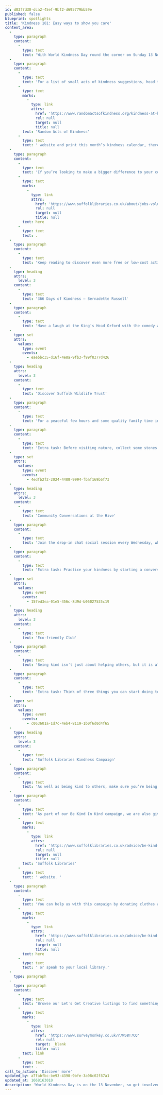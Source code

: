 ```yaml
---
id: d83f7d38-dca2-45ef-9bf2-d695779bb59e
published: false
blueprint: spotlights
title: 'Kindness 101: Easy ways to show you care'
content_area:
  -
    type: paragraph
    content:
      -
        type: text
        text: 'With World Kindness Day round the corner on Sunday 13 November, it’s a great month to practice generosity and goodwill, while still having fun at the same time! As we all know, it’s not hard to be kind but with busy lives and uncertain times ahead, it can be easy to forget what a difference a small gesture can make.'
  -
    type: paragraph
    content:
      -
        type: text
        text: 'For a list of small acts of kindness suggestions, head to the '
      -
        type: text
        marks:
          -
            type: link
            attrs:
              href: 'https://www.randomactsofkindness.org/kindness-at-home#kindness-calendar'
              rel: null
              target: null
              title: null
        text: 'Random Acts of Kindness'
      -
        type: text
        text: ' website and print this month’s kindness calendar, there’s a new kindness idea every day!'
  -
    type: paragraph
    content:
      -
        type: text
        text: 'If you’re looking to make a bigger difference to your community, this November then why not consider volunteering at Suffolk Libraries? For more information, visit the Suffolk Libraries volunteer recruitment page '
      -
        type: text
        marks:
          -
            type: link
            attrs:
              href: 'https://www.suffolklibraries.co.uk/about/jobs-volunteering/volunteer'
              rel: null
              target: null
              title: null
        text: here
      -
        type: text
        text: .
  -
    type: paragraph
    content:
      -
        type: text
        text: 'Keep reading to discover even more free or low-cost activities to show you care!'
  -
    type: heading
    attrs:
      level: 3
    content:
      -
        type: text
        text: '366 Days of Kindness – Bernadette Russell'
  -
    type: paragraph
    content:
      -
        type: text
        text: 'Have a laugh at the King’s Head Orford with the comedy about how, despite what we are told about the state of the world, there is more love than hate, more hope than fear, and more good than bad. Meet the woman who has offered random acts of kindness to total strangers for 366 days and discover more about yourself and how to stay kind!'
  -
    type: set
    attrs:
      values:
        type: event
        events:
          - eaebbc35-d16f-4e8a-9fb3-f99f0377d426
  -
    type: heading
    attrs:
      level: 3
    content:
      -
        type: text
        text: 'Discover Suffolk Wildlife Trust'
  -
    type: paragraph
    content:
      -
        type: text
        text: 'For a peaceful few hours and some quality family time in nature, you could try exploring Suffolk’s amazing creatures at Lackford Lakes. This event provides a great opportunity to walk, learn more about wildlife and appreciate the biodiversity around you. You will also be able to borrow binoculars and get a free wildlife activity sheet.'
  -
    type: paragraph
    content:
      -
        type: text
        text: 'Extra task: Before visiting nature, collect some stones and write or paint something kind on them. You can then leave the stones in commonly visited nature areas, for walkers to find. '
  -
    type: set
    attrs:
      values:
        type: event
        events:
          - 4edfb2f2-2024-4480-9994-fbaf169b6f73
  -
    type: heading
    attrs:
      level: 3
    content:
      -
        type: text
        text: 'Community Conversations at the Hive'
  -
    type: paragraph
    content:
      -
        type: text
        text: 'Join the drop-in chat social session every Wednesday, where you can meet new friends and find out what’s happening in the local area! This activity happens in a relaxed environment and there will also be tea and coffee for everyone to enjoy.'
  -
    type: paragraph
    content:
      -
        type: text
        text: 'Extra task: Practice your kindness by starting a conversation with someone who looks lonely, buying a stranger a coffee, giving someone a compliment, or simply smiling as you go about your day.'
  -
    type: set
    attrs:
      values:
        type: event
        events:
          - 157ed3ea-01e5-456c-8d9d-b06027535c19
  -
    type: heading
    attrs:
      level: 3
    content:
      -
        type: text
        text: 'Eco-friendly Club'
  -
    type: paragraph
    content:
      -
        type: text
        text: 'Being kind isn’t just about helping others, but it is also about helping planet earth! Visit the Carlton Marshes Nature Reserve to get involved in the Eco-Action Club! This session is suitable for families and children aged 5-11 and it will involve discovering various things about nature and learning how to take action to give the environment a helping hand.'
  -
    type: paragraph
    content:
      -
        type: text
        text: 'Extra task: Think of three things you can start doing to help the environment.'
  -
    type: set
    attrs:
      values:
        type: event
        events:
          - c063601a-1d7c-4eb4-8119-1b0f6d0d4f65
  -
    type: heading
    attrs:
      level: 3
    content:
      -
        type: text
        text: 'Suffolk Libraries Kindness Campaign'
  -
    type: paragraph
    content:
      -
        type: text
        text: 'As well as being kind to others, make sure you’re being kind to yourself this winter. Come and visit our libraries for a warm welcome. Whether you just want to cosy up with a book or join in with one of the many activities going on across our spaces, there’s something for everyone.'
  -
    type: paragraph
    content:
      -
        type: text
        text: 'As part of our Be Kind In Kind campaign, we are also giving out free hot drinks, running clothes swaps, and offering tutorials in knitting and clothes mending in selected libraries throughout the winter months. For more details, visit the '
      -
        type: text
        marks:
          -
            type: link
            attrs:
              href: 'https://www.suffolklibraries.co.uk/advice/be-kind-in-kind'
              rel: null
              target: null
              title: null
        text: 'Suffolk Libraries'
      -
        type: text
        text: ' website. '
  -
    type: paragraph
    content:
      -
        type: text
        text: 'You can help us with this campaign by donating clothes and other essential items, knitting warm garments, or volunteering your time. Find out more on how you can help '
      -
        type: text
        marks:
          -
            type: link
            attrs:
              href: 'https://www.suffolklibraries.co.uk/advice/be-kind-in-kind/how-you-can-help'
              rel: null
              target: null
              title: null
        text: here
      -
        type: text
        text: ' or speak to your local library.'
  -
    type: paragraph
  -
    type: paragraph
    content:
      -
        type: text
        text: "Browse our Let's Get Creative listings to find something to suit you during November and if you know of any event or activity that you would like to see listed here, fill out the details via this\_"
      -
        type: text
        marks:
          -
            type: link
            attrs:
              href: 'https://www.surveymonkey.co.uk/r/W58T7CQ'
              rel: null
              target: _blank
              title: null
        text: link
      -
        type: text
        text: .
call_to_action: 'Discover more'
updated_by: a7fabfbc-be93-4390-9bfe-3a08c02f87a1
updated_at: 1668163010
description: 'World Kindness Day is on the 13 November, so get involved in practicing kindness this month. From spreading positivity to helping the environment, you can do many things to make a difference!'
---
```

